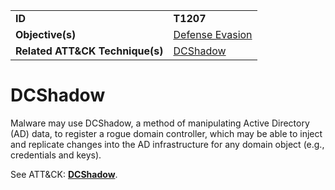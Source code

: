|||
|---------|------------------------|
|**ID**|**T1207**|
|**Objective(s)**| [Defense Evasion](https://github.com/MBCProject/mbc-markdown/tree/master/defense-evasion)|
|**Related ATT&CK Technique(s)**|[DCShadow](https://attack.mitre.org/techniques/T1207)|


DCShadow
========
Malware may use DCShadow, a method of manipulating Active Directory (AD) data, to register a rogue domain controller, which may be able to inject and replicate changes into the AD infrastructure for any domain object (e.g., credentials and keys). 

See ATT&CK: [**DCShadow**](https://attack.mitre.org/techniques/T1207).